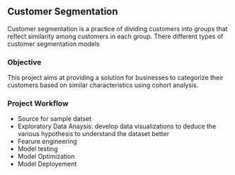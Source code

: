 ## Customer Segmentation

Customer segmentation is a practice of dividing customers  into groups that reflect similarity among customers in each group. There different types of customer segmentation models

### Objective

This project aims at providing a solution for businesses to categorize their customers based on similar characteristics using cohort analysis.

### Project Workflow

* Source for sample datset
* Exploratory Data Anaysis: develop data visualizations to deduce the various hypothesis to understand the dataset better
* Fearure engineering
* Model testing
* Model Optimization
* Model Deployement
